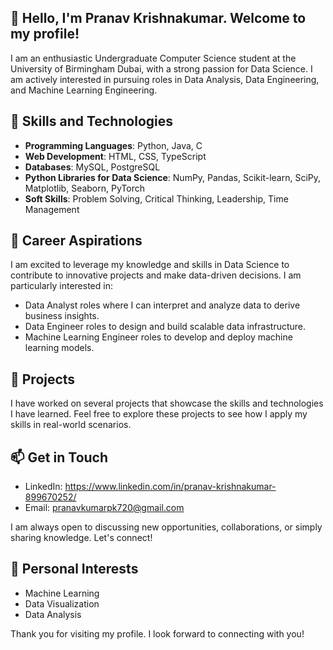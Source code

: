 ## 👋 Hello, I'm Pranav Krishnakumar. Welcome to my profile!
I am an enthusiastic Undergraduate Computer Science student at the University of Birmingham Dubai, with a strong passion for Data Science. I am actively interested in pursuing roles in Data Analysis, Data Engineering, and Machine Learning Engineering.

## 🚀 Skills and Technologies
- **Programming Languages**: Python, Java, C
- **Web Development**: HTML, CSS, TypeScript
- **Databases**: MySQL, PostgreSQL
- **Python Libraries for Data Science**: NumPy, Pandas, Scikit-learn, SciPy, Matplotlib, Seaborn, PyTorch
- **Soft Skills**: Problem Solving, Critical Thinking, Leadership, Time Management

## 💼 Career Aspirations
I am excited to leverage my knowledge and skills in Data Science to contribute to innovative projects and make data-driven decisions. I am particularly interested in:
- Data Analyst roles where I can interpret and analyze data to derive business insights.
- Data Engineer roles to design and build scalable data infrastructure.
- Machine Learning Engineer roles to develop and deploy machine learning models.

## 📂 Projects
I have worked on several projects that showcase the skills and technologies I have learned.
Feel free to explore these projects to see how I apply my skills in real-world scenarios.

## 📫 Get in Touch
- LinkedIn: https://www.linkedin.com/in/pranav-krishnakumar-899670252/
- Email: pranavkumarpk720@gmail.com

I am always open to discussing new opportunities, collaborations, or simply sharing knowledge. Let's connect!

## 🌟 Personal Interests
- Machine Learning
- Data Visualization
- Data Analysis

Thank you for visiting my profile. I look forward to connecting with you!
